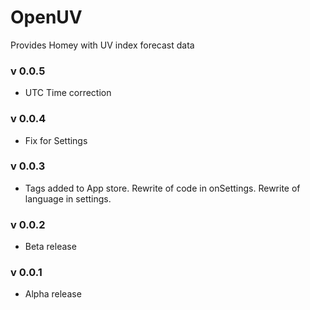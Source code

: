 # OpenUV

Provides Homey with UV index forecast data

### v 0.0.5
* UTC Time correction
### v 0.0.4
* Fix for Settings
### v 0.0.3
* Tags added to App store. Rewrite of code in onSettings. Rewrite of language in settings.
### v 0.0.2
* Beta release
### v 0.0.1
* Alpha release